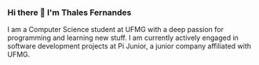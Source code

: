### Hi there 👋 I'm Thales Fernandes


I am a Computer Science student at UFMG with a deep passion for programming and learning new stuff.
I am currently actively engaged in software development projects at Pi Junior, a junior company affiliated with UFMG.

